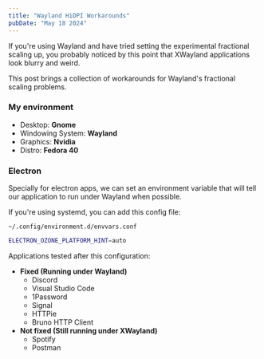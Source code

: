 ```yaml
---
title: "Wayland HiDPI Workarounds"
pubDate: "May 18 2024"
---
```


If you're using Wayland and have tried setting the experimental fractional scaling up, you probably noticed by this point
that XWayland applications look blurry and weird.

This post brings a collection of workarounds for Wayland's fractional scaling problems.

### My environment

- Desktop: **Gnome**
- Windowing System: **Wayland**
- Graphics: **Nvidia**
- Distro: **Fedora 40**

### Electron

Specially for electron apps, we can set an environment variable that will tell our application to run under Wayland when
possible.

If you're using systemd, you can add this config file:

`~/.config/environment.d/envvars.conf`
```bash
ELECTRON_OZONE_PLATFORM_HINT=auto
```

Applications tested after this configuration:

- **Fixed (Running under Wayland)**
    - Discord
    - Visual Studio Code
    - 1Password
    - Signal
    - HTTPie
    - Bruno HTTP Client
- **Not fixed (Still running under XWayland)**
    - Spotify
    - Postman

